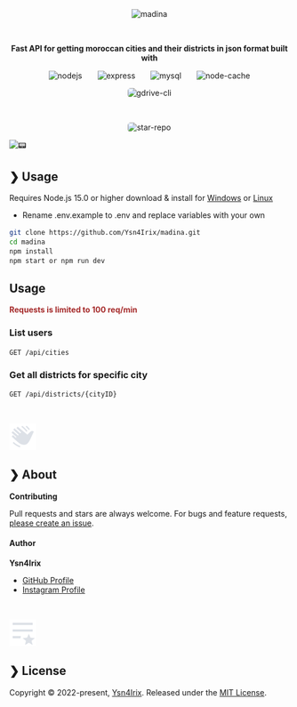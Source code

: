 <p align="center">
 <img width="400px" src="https://res.cloudinary.com/ydevcloud/image/upload/v1662763334/yassi/d4rlg4qrsgct4djab3gw.svg" align="center" alt="madina" />
</p>

<br>

<p align="center">
  <b>Fast API for getting moroccan cities and their districts in json format built with</b><br>
</p>

<p align="center">
  <img width="150px" src="https://res.cloudinary.com/ydevcloud/image/upload/v1658183164/yassi/mgkhs4y9ydmoyjyozulf.svg" align="center" alt="nodejs" />
  &nbsp; &nbsp; &nbsp;
  <img width="150px" src="https://res.cloudinary.com/ydevcloud/image/upload/v1662120635/yassi/r923h19buxqfs5ouzzf6.svg" align="center" alt="express" />
   &nbsp; &nbsp; &nbsp;
  <img width="150px" src="https://res.cloudinary.com/ydevcloud/image/upload/v1662761742/yassi/njspmtvicp86dur9s9lr.svg" align="center" alt="mysql" />
  &nbsp; &nbsp; &nbsp;
  <img width="300px" src="https://res.cloudinary.com/ydevcloud/image/upload/v1662763509/yassi/vv7daf4g6ixdj0xaaxkz.png" align="center" alt="node-cache" />
  <br>
</p>

<p align="center">
  <img src="https://res.cloudinary.com/ydevcloud/image/upload/v1662764621/yassi/mt06miiib3py62cwclbe.png" alt="gdrive-cli" width="500" style="border-radius: 5px;"><br>
</p>

<br>

<p align="center">
  <img src="https://res.cloudinary.com/ydevcloud/image/upload/v1657122244/yassi/goafdvoalju7ty1seuqo.gif" alt="star-repo" style="border-radius: 5px;">
  <br>
</p>

![📟](https://res.cloudinary.com/ydevcloud/image/upload/v1656874185/asm9cp84cbuuqmarw9wq.png)

## ❯ Usage

Requires Node.js 15.0 or higher download & install for [Windows](https://nodejs.org/en/download/) or [Linux](https://nodejs.org/en/download/)

- Rename .env.example to .env and replace variables with your own

```sh
git clone https://github.com/Ysn4Irix/madina.git
cd madina
npm install
npm start or npm run dev
```

## Usage

<b style="color:brown;">Requests is limited to 100 req/min</b>

### List users

```endpoint
GET /api/cities
```

### Get all districts for specific city

```endpoint
GET /api/districts/{cityID}
```

<br>

![🙌](https://raw.githubusercontent.com/ahmadawais/stuff/master/images/git/connect.png)

## ❯ About

<summary><strong>Contributing</strong></summary>

Pull requests and stars are always welcome. For bugs and feature requests, [please create an issue](../../issues/new).

#### Author

**Ysn4Irix**

-   [GitHub Profile](https://github.com/Ysn4irix)
-   [Instagram Profile](https://instagram.com/ysn.irix)

<br>

![📃](https://raw.githubusercontent.com/ahmadawais/stuff/master/images/git/license.png)

## ❯ License

Copyright © 2022-present, [Ysn4Irix](https://github.com/Ysn4Irix).
Released under the [MIT License](LICENSE).